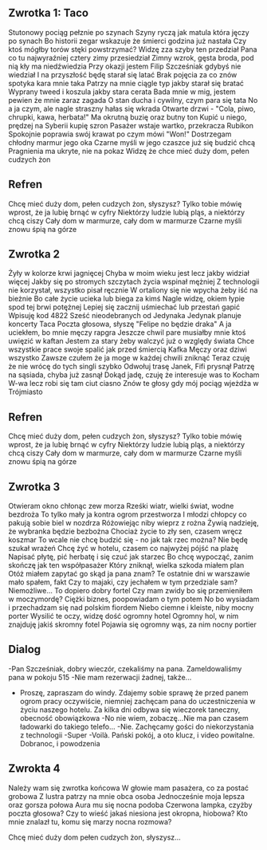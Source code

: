 ## Zwrotka 1: Taco
Stutonowy pociąg pełznie po szynach
Szyny ryczą jak matula która jęczy po synach
Bo historii zegar wskazuje że śmierci godzina już nastała
Czy ktoś mógłby torów stęki powstrzymać?
Widzę zza szyby ten przedział
Pana co tu najwyraźniej cztery zimy przesiedział
Zimny wzrok, gęsta broda, pod nią kły ma niedźwiedzia
Przy okazji jestem Filip Szcześniak gdybyś nie wiedział
I na przyszłość będę starał się latać
Brak pojęcia za co znów spotyka kara mnie taka
Patrzy na mnie ciągle typ jakby starał się bratać
Wyprany tweed i koszula jakby stara cerata
Bada mnie w mig, jestem pewien że mnie zaraz zagada
O stan ducha i cywilny, czym para się tata
No a ja czym, ale nagle straszny hałas się wkrada
Otwarte drzwi - "Cola, piwo, chrupki, kawa, herbata!"
Ma okrutną buzię oraz butny ton
Kupić u niego, prędzej na Syberii kupię szron
Pasażer wstaje wartko, przekracza Rubikon
Spokojnie poprawia swój krawat po czym mówi "Won!"
Dostrzegam chłodny marmur jego oka
Czarne myśli w jego czaszce już się budzić chcą
Pragnienia ma ukryte, nie na pokaz
Widzę że chce mieć duży dom, pełen cudzych żon

## Refren
Chcę mieć duży dom, pełen cudzych żon, słyszysz?
Tylko tobie mówię wprost, że ja lubię brnąć w cyfry
Niektórzy ludzie lubią pląs, a niektórzy chcą ciszy
Cały dom w marmurze, cały dom w marmurze
Czarne myśli znowu śpią na górze

## Zwrotka 2
Żyły w kolorze krwi jagnięcej
Chyba w moim wieku jest lecz jakby widział więcej
Jakby się po stromych szczytach życia wspinał mężniej
Z technologii nie korzystał, wszystko pisał ręcznie
W ortaliony się nie wpycha żeby iść na bieżnie
Bo całe życie ucieka lub biega za kimś
Nagle widzę, okiem łypie spod tej brwi potężnej
Lepiej się zacznij uśmiechać lub przestań gapić
Wpisuję kod 4822
Sześć nieodebranych od Jedynaka
Jedynak planuje koncerty Taca
Poczta głosowa, słyszę "Felipe no będzie draka"
A ja uciekłem, bo mnie męczy rapgra
Jeszcze chwil pare musiałby mnie ktoś uwięzić w kaftan
Jestem za stary żeby walczyć już o względy świata
Chce wszystkie prace swoje spalić jak przed śmiercią Kafka
Męczy oraz dziwi wszystko
Zawsze czułem że ja moge w każdej chwili zniknąć
Teraz czuję że nie wrócę do tych singli szybko
Odwołuj trasę Janek, Fifi prysnął
Patrzę na sąsiada, chyba już zasnął
Dokąd jadę, czuję że interesuje was to
Kocham W-wa lecz robi się tam ciut ciasno
Znów te głosy gdy mój pociąg wjeżdża w Trójmiasto

## Refren
Chcę mieć duży dom, pełen cudzych żon, słyszysz?
Tylko tobie mówię wprost, że ja lubię brnąć w cyfry
Niektórzy ludzie lubią pląs, a niektórzy chcą ciszy
Cały dom w marmurze, cały dom w marmurze
Czarne myśli znowu śpią na górze

## Zwrotka 3
Otwieram okno chłonąc zew morza
Rześki wiatr, wielki świat, wodne bezdroża
To tylko mały ja kontra ogrom przestworza
I młodzi chłopcy co pakują sobie biel w nozdrza
Różowiejąc niby wieprz z rożna
Żywią nadzieję, że wybranka będzie bezbożna
Chociaż życie to zły sen, czasem wręcz koszmar
To wcale nie chcę budzić się - no jak tak rzec można?
Nie będę szukał wrażeń
Chcę żyć w hotelu, czasem co najwyżej pójść na plażę
Napisać płytę, pić herbatę i się czuć jak starzec
Bo chcę wypocząć, zanim skończę jak ten współpasażer
Który zniknął, wielka szkoda miałem plan
Otóż miałem zapytać go skąd ja pana znam?
Te ostatnie dni w warszawie mało spałem, fakt
Czy to majaki, czy jechałem w tym przedziale sam?
Niemożliwe... To dopiero dobry fortel
Czy mam zwidy bo się przemieniłem w moczymordę?
Ciężki biznes, poopowiadam o tym potem
No bo wysiadam i przechadzam się nad polskim fiordem
Niebo ciemne i kleiste, niby mocny porter
Wysilić te oczy, widzę dość ogromny hotel
Ogromny hol, w nim znajduję jakiś skromny fotel
Pojawia się ogromny wąs, za nim nocny portier

## Dialog
-Pan Szcześniak, dobry wieczór, czekaliśmy na pana. Zameldowaliśmy pana w pokoju 515
-Nie mam rezerwacji żadnej, także...
- Proszę, zapraszam do windy. Zdajemy sobie sprawę że przed panem ogrom pracy oczywiście, niemniej zachęcam pana do uczestniczenia w życiu naszego hotelu. Za kilka dni odbywa się wieczorek taneczny, obecność obowiązkowa
-No nie wiem, zobaczę...Nie ma pan czasem ładowarki do takiego telefo...
-Nie. Zachęcamy gości do niekorzystania z technologii
-Super
-Voilà. Pański pokój, a oto klucz, i video powitalne. Dobranoc, i powodzenia

## Zwrokta 4
Należy wam się zwrotka końcowa
W głowie mam pasażera, co za postać grobowa
Z lustra patrzy na mnie obca osoba
Jednocześnie moja lepsza oraz gorsza połowa
Aura mu się nocna podoba
Czerwona lampka, czyżby poczta głosowa?
Czy to wieść jakaś niesiona jest okropna, hiobowa?
Kto mnie znalazł tu, komu się marzy nocna rozmowa?

Chcę mieć duży dom pełen cudzych żon, słyszysz...
